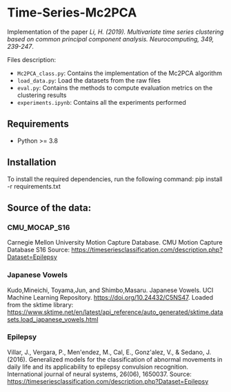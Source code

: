 # Time-Series-Mc2PCA

Implementation of the paper _Li, H. (2019). Multivariate time series clustering based on common principal component analysis. Neurocomputing, 349, 239-247_.

Files description:
- `Mc2PCA_class.py`: Contains the implementation of the Mc2PCA algorithm
- `load_data.py`: Load the datasets from the raw files
- `eval.py`: Contains the methods to compute evaluation metrics on the clustering results
- `experiments.ipynb`: Contains all the experiments performed

## Requirements
- Python >= 3.8

## Installation
To install the required dependencies, run the following command:
pip install -r requirements.txt

## Source of the data:

### CMU_MOCAP_S16
Carnegie Mellon University Motion Capture Database. CMU Motion Capture Database S16
Source: https://timeseriesclassification.com/description.php?Dataset=Epilepsy

### Japanese Vowels
Kudo,Mineichi, Toyama,Jun, and Shimbo,Masaru. Japanese Vowels. UCI Machine Learning Repository. https://doi.org/10.24432/C5NS47.
Loaded from the sktime library: https://www.sktime.net/en/latest/api_reference/auto_generated/sktime.datasets.load_japanese_vowels.html

### Epilepsy
Villar, J., Vergara, P., Men'endez, M., Cal, E., Gonz'alez, V., & Sedano, J. (2016). Generalized models for the classification of abnormal movements in daily life and its applicability to epilepsy convulsion recognition. International journal of neural systems, 26(06), 1650037.
Source: https://timeseriesclassification.com/description.php?Dataset=Epilepsy